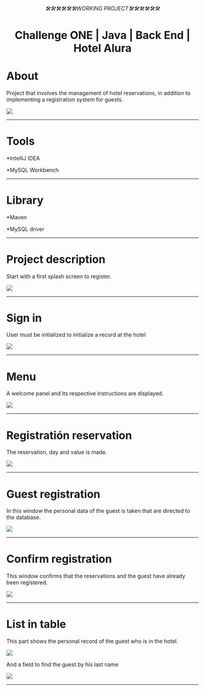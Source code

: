<html>
  <div align="center">
 <h6>🛠🛠🛠🛠🛠🛠WORKING PROJECT🛠🛠🛠🛠🛠🛠</h6>   
 <h1>Challenge ONE | Java | Back End | Hotel Alura</h1>
</div>

<div>
 <h1>About</h1>
<p>Project that involves the management of hotel reservations, in addition to implementing a registration system for guests.</p>
 <img src="https://github.com/Magucho/Challenge_Back_End_Java_JDBC_Hotel_Alura/assets/98346054/bfab8571-e672-42d3-b074-77d7809e6d30">
 </div>
 
 ---

<div>
 <h1>Tools</h1>
<p>*IntelliJ IDEA</p>
<p>*MySQL Workbench</p>
</div>

---
<div>
 <h1>Library</h1>
<p>*Maven</p>
<p>*MySQL driver</p>
 </div>

 ---

<div>
 <h1>Project description</h1>
<p>Start with a first splash screen to register.</p>
 <img src="https://github.com/Magucho/Challenge_Back_End_Java_JDBC_Hotel_Alura/assets/98346054/a8396f0f-a90f-4fd7-913a-4625027f8816">

 ---

 <div>
 <h1>Sign in</h1>
<p>User must be initialized to initialize a record at the hotel</p>
 <img src="https://github.com/Magucho/Challenge_Back_End_Java_JDBC_Hotel_Alura/assets/98346054/8f1c8676-15f3-41cd-afc2-d3e2afb03678">

  ---

<div>
 <h1>Menu</h1>
<p>A welcome panel and its respective instructions are displayed.</p>
 <img src="https://github.com/Magucho/Challenge_Back_End_Java_JDBC_Hotel_Alura/assets/98346054/10b9f55c-5125-454e-a2c9-0d2602cb355f">

  ---

<div>
 <h1>Registratión reservation</h1>
<p>The reservation, day and value is made.</p>
 <img src="https://github.com/Magucho/Challenge_Back_End_Java_JDBC_Hotel_Alura/assets/98346054/403065d4-d15d-475a-91ad-cb9d3a401ffb">

  ---

 <div>
 <h1>Guest registration</h1>
<p>In this window the personal data of the guest is taken that are directed to the database.</p>
 <img src="https://github.com/Magucho/Challenge_Back_End_Java_JDBC_Hotel_Alura/assets/98346054/c660b202-4b52-4f98-b524-820c0ee4f0f8">

  ---

<div>
 <h1>Confirm registration</h1>
<p>This window confirms that the reservations and the guest have already been registered.</p>
 <img src="https://github.com/Magucho/Challenge_Back_End_Java_JDBC_Hotel_Alura/assets/98346054/58c19d43-0dca-43be-aaf5-b99e78fb2d8c">

  ---

  <div>
 <h1>List in table</h1>
<p>This part shows the personal record of the guest who is in the hotel.</p>
 <img src="https://github.com/Magucho/Challenge_Back_End_Java_JDBC_Hotel_Alura/assets/98346054/2c3f746f-8d00-4502-be00-21d079106577">
 <p>And a field to find the guest by his last name</p>
 <img src="https://github.com/Magucho/Challenge_Back_End_Java_JDBC_Hotel_Alura/assets/98346054/26fc18ff-854a-481e-89a2-a48ba34a57a3">


  ---
</html>

